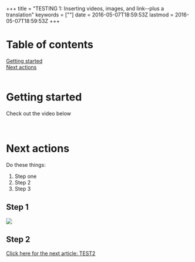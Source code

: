 +++
title = "TESTING 1: Inserting videos, images, and link--plus a translation"
keywords = [""]
date = 2016-05-07T18:59:53Z
lastmod = 2016-05-07T18:59:53Z
+++

Table of contents
=================

  
  
[Getting started](#get-started)  
[Next actions](#next-actions)  
 

Getting started
===============

Check out the video below  
  

 

Next actions
============

Do these things:

1.  Step one
2.  Step 2
3.  Step 3

Step 1
------

![](/images/623967.png)

Step 2
------

  
[Click here for the next article:
TEST2](/getting-started/testing-2-copying-info-from-a-word-file-from-a-pdf-and-inserting-code)
